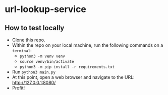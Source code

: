 # url-lookup-service

## How to test locally

* Clone this repo.
* Within the repo on your local machine, run the following commands on a ```terminal```:
   * ```python3 -m venv venv```
   * ```source venv/bin/activate```
   * ```python3 -m pip install -r requirements.txt```
* Run ```python3 main.py```
* At this point, open a web browser and navigate to the URL: http://127.0.0.1:8080/
* Profit!
